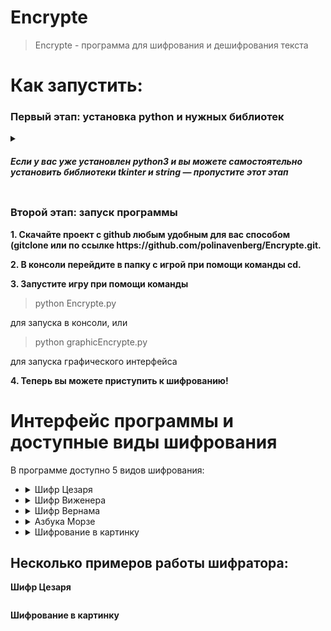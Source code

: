 <h1 id="Encrypte">Encrypte</h1>
<blockquote>
<p>Encrypte - программа для шифрования и дешифрования текста</p>
</blockquote>
<h1 id="-">Как запустить:</h1>
<h3 id="-python-"><strong>Первый этап: установка python и нужных библиотек</strong></h3>
<details><summary><h5 id="-python3-pygame-">Если у вас уже установлен python3 и вы можете самостоятельно установить библиотеки tkinter и string — пропустите этот этап</h5></summary>
<p><strong>1. Скачайте python3 с официального <a href="https://www.python.org/downloads/">сайта</a> и установите его.</strong> 
<p><strong>2. Во время установки <em>обязательно</em> поставьте галочку "Add Python 3.x to PATH".</strong></p>
<p><strong>3. Запустите консоль Windows любым удобным для вас способом (например набрав в поиске приложений cmd)</strong></p>
<p><strong>4. Установите нужные библиотеки используя команды</strong></p>
<blockquote>
<p>pip install tkinter</p>
</blockquote>
</details>
<h3 id="-"><strong>Второй этап: запуск программы</strong></h3>
<p><strong>1. Скачайте проект с github любым удобным для вас способом (gitclone или по ссылке https://github.com/polinavenberg/Encrypte.git</a>.</strong></p>
<p><strong>2. В консоли перейдите в папку с игрой при помощи команды cd.</strong></p>
<p><strong>3. Запустите игру при помощи команды</strong></p>
<blockquote>
<p>python Encrypte.py</p>
</blockquote>
<p>для запуска в консоли, или</p>
<blockquote>
<p>python graphicEncrypte.py</p>
</blockquote>
<p>для запуска графического интерфейса</p>
<p><strong>4. Теперь вы можете приступить к шифрованию! </strong></p>
<h1 id="-"><strong>Интерфейс программы и доступные виды шифрования</strong></h1>
<p>В программе доступно 5 видов шифрования:</p>
<ul>
<li><details><summary>Шифр Цезаря</summary>
Как работает: <a href="https://ru.wikipedia.org/wiki/%D0%A8%D0%B8%D1%84%D1%80_%D0%A6%D0%B5%D0%B7%D0%B0%D1%80%D1%8F">ссылка</a>
  <p>На вход подается файл с текстом, название файла, куда будет сохранен результат, и сдвиг.</p>
  <p>Также есть возможность расшифровать текст методом частотного анализа. Для этого на вход программе нужно загрузить только файл с зашифрованным текстом.</p>
<img src="https://b.radikal.ru/b04/2104/d6/ae100101e233.png" alt="скрин"></li>
  </details>
<li><details><summary>Шифр Виженера</summary>
Как работает: <a href="https://ru.wikipedia.org/wiki/%D0%A8%D0%B8%D1%84%D1%80_%D0%92%D0%B8%D0%B6%D0%B5%D0%BD%D0%B5%D1%80%D0%B0">ссылка</a>
  
<p>На вход подается файл с текстом, название файла, куда будет сохранен результат, и ключевое слово любой длины.</p>
<p><img src="https://d.radikal.ru/d40/2104/92/f1ee787c6404.png" alt="скрин"></p></li>
  </details>
<li><details><summary>Шифр Вернама</summary>
 Как работает: <a href="https://ru.wikipedia.org/wiki/%D0%A8%D0%B8%D1%84%D1%80_%D0%92%D0%B5%D1%80%D0%BD%D0%B0%D0%BC%D0%B0">ссылка</a>
<p>Работает почти как шифр Виженера, но ключ должен быть такой же по длине, как и шифруемый текст.</p>
  <p><img src="https://b.radikal.ru/b13/2104/56/fceb015371dc.png" alt="скрин"></p></li>
</details>
<li><details><summary>Азбука Морзе</summary>
Как работает: <a href="https://ru.wikipedia.org/wiki/%D0%90%D0%B7%D0%B1%D1%83%D0%BA%D0%B0_%D0%9C%D0%BE%D1%80%D0%B7%D0%B5">ссылка</a>
  <p>На вход подается файл с текстом и название файла, куда будет сохранен результат.</p>
<img src="https://b.radikal.ru/b34/2104/82/017e36feea33.png" alt="скрин"></li>
  </details>

<li><details><summary>Шифрование в картинку</summary>
<p>Зашифровывает текст в пиксели картинки так, что это практически незаметно для человеческого глаза. На вход подается файл с текстом, файл с картинкой в формате bmp и название файла, куда будет сохранен результат.</p>
  <p><img src="https://d.radikal.ru/d00/2104/f2/d8267dfd84da.png" alt="скрин"></p></li>
</details>
</ul>
<h2 id="-">Несколько примеров работы шифратора:</h2>
<p><strong>Шифр Цезаря</strong></p>
<p><img src="https://b.radikal.ru/b31/2104/c1/ea8c43301612.png" alt=""></p>
<p><strong>Шифрование в картинку</strong>
<img src="https://b.radikal.ru/b20/2104/43/871722b4cf51.png" alt=""></p>
<p><img src="https://b.radikal.ru/b42/2104/d4/9c82b80593db.png" alt=""></p>
